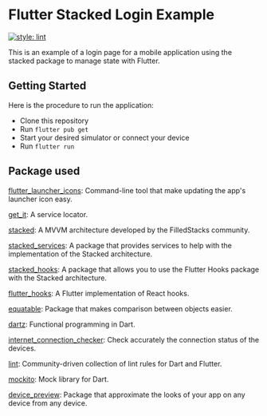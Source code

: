 # Flutter Stacked Login Example

[![style: lint](https://img.shields.io/badge/style-lint-4BC0F5.svg)](https://pub.dev/packages/lint)

This is an example of a login page for a mobile application using the stacked package to manage state with Flutter.

## Getting Started

Here is the procedure to run the application:

- Clone this repository
- Run ```flutter pub get```
- Start your desired simulator or connect your device
- Run ```flutter run```

## Package used

[flutter_launcher_icons](https://pub.dev/packages/flutter_launcher_icons): Command-line tool that make updating the app's launcher icon easy.

[get_it](https://pub.dev/packages/get_it): A service locator.

[stacked](https://pub.dev/packages/stacked): A MVVM architecture developed by the FilledStacks community.

[stacked_services](https://pub.dev/packages/stacked_services): A package that provides services to help with the implementation of the Stacked architecture.

[stacked_hooks](https://pub.dev/packages/stacked_hooks): A package that allows you to use the Flutter Hooks package with the Stacked architecture.

[flutter_hooks](https://pub.dev/packages/flutter_hooks): A Flutter implementation of React hooks.

[equatable](https://pub.dev/packages/equatable): Package that makes comparison between objects easier.

[dartz](https://pub.dev/packages/dartz): Functional programming in Dart.

[internet_connection_checker](https://pub.dev/packages/internet_connection_checker): Check accurately the connection status of the devices.

[lint](https://pub.dev/packages/lint): Community-driven collection of lint rules for Dart and Flutter.

[mockito](https://pub.dev/packages/mockito): Mock library for Dart.

[device_preview](https://pub.dev/packages/device_preview): Package that approximate the looks of your app on any device from any device.
